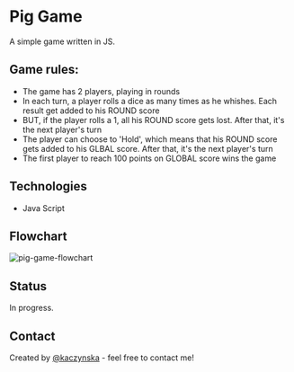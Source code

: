 # Pig Game

A simple game written in JS.

## Game rules:

- The game has 2 players, playing in rounds
- In each turn, a player rolls a dice as many times as he whishes. Each result get added to his ROUND score
- BUT, if the player rolls a 1, all his ROUND score gets lost. After that, it's the next player's turn
- The player can choose to 'Hold', which means that his ROUND score gets added to his GLBAL score. After that, it's the next player's turn
- The first player to reach 100 points on GLOBAL score wins the game

## Technologies

- Java Script

## Flowchart

![pig-game-flowchart](https://user-images.githubusercontent.com/15987993/106767556-44e69d80-663b-11eb-99bd-c8ab12a33261.png)

## Status

In progress.

## Contact

Created by [@kaczynska](https://github.com/kaczynska/) - feel free to contact me!
